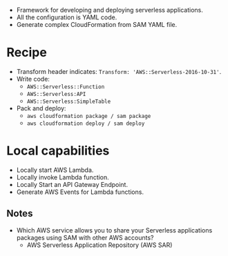 - Framework for developing and deploying serverless applications.
- All the configuration is YAML code.
- Generate complex CloudFormation from SAM YAML file.
# Recipe
- Transform header indicates: `Transform: 'AWS::Serverless-2016-10-31'`.
- Write code:
	- `AWS::Serverless::Function`
	- `AWS::Serverless:API`
	- `AWS::Serverless:SimpleTable`
- Pack and deploy:
	- `aws cloudformation package / sam package`
	- `aws cloudformation deploy / sam deploy`
# Local capabilities
- Locally start AWS Lambda.
- Locally invoke Lambda function.
- Locally Start an API Gateway Endpoint.
- Generate AWS Events for Lambda functions.
## Notes
- Which AWS service allows you to share your Serverless applications packages using SAM with other AWS accounts?
	- AWS Serverless Application Repository (AWS SAR)